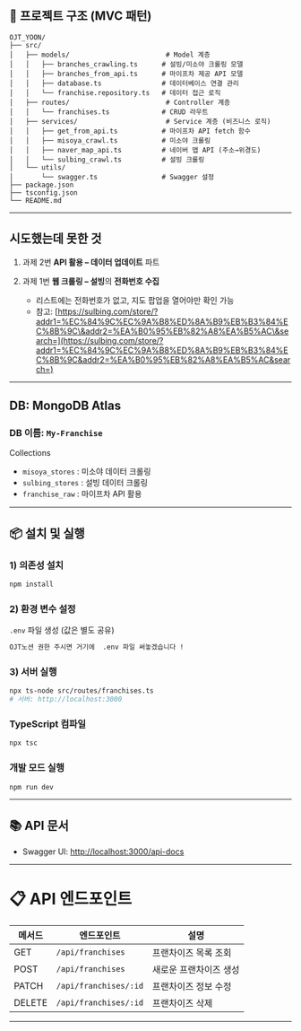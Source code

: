 
## 📁 프로젝트 구조 (MVC 패턴)

```
OJT_YOON/
├── src/
│   ├── models/                        # Model 계층
│   │   ├── branches_crawling.ts      # 설빙/미소야 크롤링 모델
│   │   ├── branches_from_api.ts      # 마이프차 제공 API 모델
│   │   ├── database.ts               # 데이터베이스 연결 관리
│   │   └── franchise.repository.ts   # 데이터 접근 로직
│   ├── routes/                        # Controller 계층
│   │   └── franchises.ts             # CRUD 라우트
│   ├── services/                      # Service 계층 (비즈니스 로직)
│   │   ├── get_from_api.ts           # 마이프차 API fetch 함수
│   │   ├── misoya_crawl.ts           # 미소야 크롤링
│   │   ├── naver_map_api.ts          # 네이버 맵 API (주소→위경도)
│   │   └── sulbing_crawl.ts          # 설빙 크롤링
│   └── utils/
│       └── swagger.ts                # Swagger 설정
├── package.json
├── tsconfig.json
└── README.md
```

---



## 시도했는데 못한 것

1. 과제 2번 **API 활용 – 데이터 업데이트** 파트
2. 과제 1번 **웹 크롤링 – 설빙**의 **전화번호 수집**

   * 리스트에는 전화번호가 없고, 지도 팝업을 열어야만 확인 가능
   * 참고: [https://sulbing.com/store/?addr1=%EC%84%9C%EC%9A%B8%ED%8A%B9%EB%B3%84%EC%8B%9C\&addr2=%EA%B0%95%EB%82%A8%EA%B5%AC\&search=](https://sulbing.com/store/?addr1=%EC%84%9C%EC%9A%B8%ED%8A%B9%EB%B3%84%EC%8B%9C&addr2=%EA%B0%95%EB%82%A8%EA%B5%AC&search=)

---

## DB: MongoDB Atlas

### DB 이름: `My-Franchise`

Collections

* `misoya_stores` : 미소야 데이터 크롤링
* `sulbing_stores` : 설빙 데이터 크롤링
* `franchise_raw` : 마이프차 API 활용

---

## 📦 설치 및 실행

### 1) 의존성 설치

```bash
npm install
```

### 2) 환경 변수 설정

`.env` 파일 생성 (값은 별도 공유)

```bash
OJT노션 권한 주시면 거기에  .env 파일 써놓겠습니다 !
```

### 3) 서버 실행

```bash
npx ts-node src/routes/franchises.ts
# 서버: http://localhost:3000
```

### TypeScript 컴파일

```bash
npx tsc
```

### 개발 모드 실행

```bash
npm run dev
```

---

## 📚 API 문서

* Swagger UI: [http://localhost:3000/api-docs](http://localhost:3000/api-docs)

---
# 📋 API 엔드포인트

| 메서드    | 엔드포인트                 | 설명           |
| ------ | --------------------- | ------------ |
| GET    | `/api/franchises`     | 프랜차이즈 목록 조회  |
| POST   | `/api/franchises`     | 새로운 프랜차이즈 생성 |
| PATCH  | `/api/franchises/:id` | 프랜차이즈 정보 수정  |
| DELETE | `/api/franchises/:id` | 프랜차이즈 삭제     |



---
